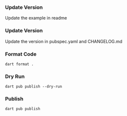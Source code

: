 ### Update Version
Update the example in readme

### Update Version
Update the version in pubspec.yaml and CHANGELOG.md

### Format Code

```
dart format .
```

### Dry Run

```
dart pub publish --dry-run
```

### Publish

```
dart pub publish
```